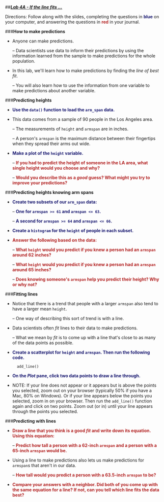 ##***<u>Lab 4A - If the line fits ...</u>***

Directions: Follow along with the slides, completing the questions in <span style="color:midnightblue;">**blue**</span> on your computer, and answering the questions in <span style="color:firebrick;">**red**</span> in your journal.

###**How to make predictions**
* Anyone can make predictions.

    – Data scientists use data to inform their predictions by using the information learned
    from the sample to make predictions for the whole population.

* In this lab, we'll learn how to make predictions by finding the *line of best fit*.

    – You will also learn how to use the information from one variable to make predictions
    about another variable.

###**Predicting heights**
* <span style="color:midnightblue;">**Use the ```data()``` function to load the ```arm_span``` data.**</span>
* This data comes from a sample of 90 people in the Los Angeles area.

    – The measurements of ```height``` and ```armspan``` are in inches.

    – A person's ```armspan``` is the maximum distance between their fingertips when they
    spread their arms out wide.

* <span style="color:midnightblue;">**Make a plot of the ```height``` variable.**</span>

    – <span style="color:firebrick;">**If you had to predict the height of someone in the LA area, what single height
    would you choose and why?**</span>

    – <span style="color:firebrick;">**Would you describe this as a *good* guess? What might you try to improve your predictions?**</span>

###**Predicting heights knowing arm spans**
* <span style="color:midnightblue;">**Create two subsets of our ```arm_span``` data:**</span>

    – <span style="color:midnightblue;">**One for ```armspan >= 61``` and ```armspan <= 63```.**</span>
    
    – <span style="color:midnightblue;">**A second for ```armspan >= 64``` and ```armspan <= 66```.**</span>

* <span style="color:midnightblue;">**Create a ```histogram``` for the ```height``` of people in each subset.**</span>

* <span style="color:firebrick;">**Answer the following based on the data:**</span>

    – <span style="color:firebrick;">**What ```height``` would you predict if you knew a person had an ```armspan``` around
    62 inches?**</span>

    – <span style="color:firebrick;">**What ```height``` would you predict if you knew a person had an ```armspan``` around
    65 inches?**</span>

    – <span style="color:firebrick;">**Does knowing someone's ```armspan``` help you predict their height? Why or why not?**</span>

###**Fitting lines**
* Notice that there is a trend that people with a larger ```armspan``` also tend to have a larger
mean ```height```.

    – One way of describing this sort of trend is with a line.

* Data scientists often *fit* lines to their data to make predictions.

    – What we mean by *fit* is to come up with a line that's close to as many of the data
    points as possible.
    
* <span style="color:midnightblue;">**Create a scatterplot for ```height``` and ```armspan```. Then run the following code.**</span>

        add_line()

* <span style="color:midnightblue;">**On the *Plot* pane, click two data points to draw a line through.**</span>

* NOTE: If your line does not appear or it appears but is above the points you selected, zoom out on your browser (typically 50% if you have a Mac, 80% on Windows). Or if your line appears below the points you selected, zoom in on your browser. Then run the ```add_line()``` function again and click on two points. Zoom out (or in) until your line appears through the points you selected.

###**Predicting with lines**
* <span style="color:firebrick;">**Draw a line that you think is a good *fit* and write down its equation. Using this equation:**</span>

    – <span style="color:firebrick;">**Predict how tall a person with a 62-inch ```armspan``` and a person with a 65-inch ```armspan``` would be.**</span>

* Using a line to make predictions also lets us make predictions for ```armspan```s that aren't in our
data.

    – <span style="color:firebrick;">**How tall would you predict a person with a 63.5-inch ```armspan``` to be?**</span>

* <span style="color:firebrick;">**Compare your answers with a neighbor. Did both of you come up with the same
equation for a line? If not, can you tell which line fits the data best?**</span>

